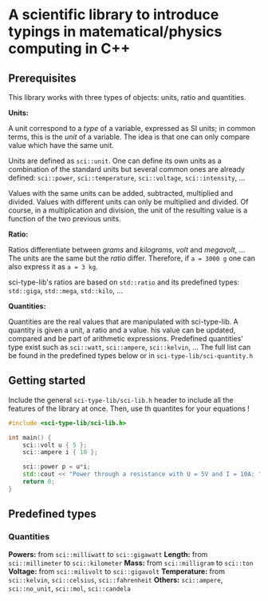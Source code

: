 A scientific library to introduce typings in matematical/physics computing in C++
===

## Prerequisites

This library works with three types of objects: units, ratio and quantities.

**Units:**

A unit correspond to a *type* of a variable, expressed as SI units; in common terms, this is the *unit* of a variable. The idea is that one can only compare value which have the same unit.

Units are defined as `sci::unit`. One can define its own units as a combination of the standard units but several common ones are already defined: `sci::power`, `sci::temperature`, `sci::voltage`, `sci::intensity`, ...

Values with the same units can be added, subtracted, multiplied and divided. Values with different units can only be multiplied and divided. Of course, in a multiplication and division, the unit of the resulting value is a function of the two previous units.

**Ratio:**

Ratios differentiate between *grams* and *kilograms*, *volt* and *megavolt*, ... The units are the same but the *ratio* differ. Therefore, if `a = 3000 g` one can also express it as `a = 3 kg`. 

sci-type-lib's ratios are based on `std::ratio` and its predefined types: `std::giga`, `std::mega`, `std::kilo`, ...

**Quantities:**

Quantities are the real values that are manipulated with sci-type-lib. A quantity is given a unit, a ratio and a value. his value can be updated, compared and be part of arithmetic expressions. Predefined quantities' type exist such as `sci::watt`, `sci::ampere`, `sci::kelvin`, ... The full list can be found in the predefined types below or in `sci-type-lib/sci-quantity.h`

## Getting started

Include the general `sci-type-lib/sci-lib.h` header to include all the features of the library at once. Then, use th quantites for your equations !

```c++
#include <sci-type-lib/sci-lib.h>

int main() {
    sci::volt u { 5 };
    sci::ampere i { 10 };

    sci::power p = u*i;
    std::cout << "Power through a resistance with U = 5V and I = 10A: " << p.value();
    return 0;
}
```

## Predefined types

### Quantities

**Powers:** from `sci::milliwatt` to `sci::gigawatt`
**Length:** from `sci::millimeter` to `sci::kilometer`
**Mass:** from `sci::milligram` to `sci::ton`
**Voltage:** from `sci::milivolt` to `sci::gigavolt`
**Temperature:** from `sci::kelvin`, `sci::celsius`, `sci::fahrenheit`
**Others:** `sci::ampere`, `sci::no_unit`, `sci::mol`, `sci::candela`

